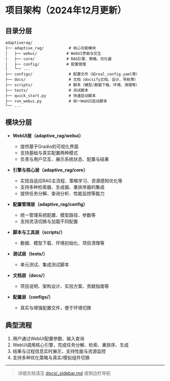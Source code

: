 # 项目架构（2024年12月更新）

## 目录分层

```
adaptiverag/
├── adaptive_rag/           # 核心功能模块
│   ├── webui/             # WebUI界面与交互
│   ├── core/              # RAG引擎、策略、优化器
│   ├── config/            # 配置管理
│   └── ...
├── configs/                # 配置文件（如real_config.yaml等）
├── docs/                   # 文档（docsify文档、设计、导航等）
├── scripts/                # 脚本（模型/数据下载、环境、清理等）
├── tests/                  # 测试脚本
├── quick_start.py          # 快速启动脚本
├── run_webui.py            # 统一WebUI启动脚本
└── ...
```

## 模块分层

- **WebUI层（adaptive_rag/webui）**
  - 提供基于Gradio的可视化界面
  - 支持基础与真实配置两种模式
  - 负责与用户交互、展示系统状态、配置与结果

- **引擎与核心层（adaptive_rag/core）**
  - 实现自适应RAG主流程、策略学习、资源感知优化等
  - 支持多种检索器、生成器、重排序器的集成
  - 提供任务分解、查询分析、性能监控等能力

- **配置管理层（adaptive_rag/config）**
  - 统一管理系统配置、模型路径、参数等
  - 支持灵活切换与加载不同配置

- **脚本与工具层（scripts/）**
  - 数据、模型下载、环境初始化、项目清理等

- **测试层（tests/）**
  - 单元测试、集成测试脚本

- **文档层（docs/）**
  - 项目说明、架构设计、实验方案、贡献指南等

- **配置层（configs/）**
  - 真实与增强配置文件，便于环境切换

## 典型流程

1. 用户通过WebUI配置参数、输入查询
2. WebUI调用核心引擎，完成任务分解、检索、重排序、生成
3. 结果与过程信息实时展示，支持性能与资源监控
4. 支持多种优化策略与真实/模拟组件切换

---

> 详细文档请见 [docs/_sidebar.md](./_sidebar.md) 或侧边栏导航
